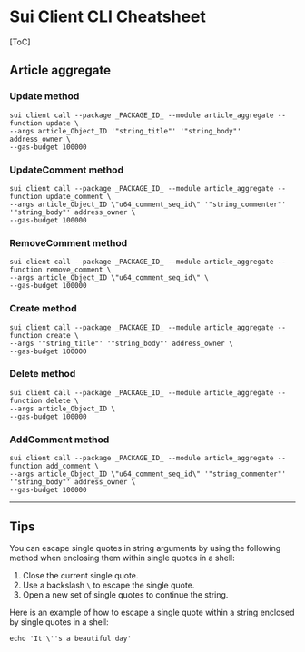 # Sui Client CLI Cheatsheet

[ToC]

## Article aggregate

### Update method

```shell
sui client call --package _PACKAGE_ID_ --module article_aggregate --function update \
--args article_Object_ID '"string_title"' '"string_body"' address_owner \
--gas-budget 100000
```

### UpdateComment method

```shell
sui client call --package _PACKAGE_ID_ --module article_aggregate --function update_comment \
--args article_Object_ID \"u64_comment_seq_id\" '"string_commenter"' '"string_body"' address_owner \
--gas-budget 100000
```

### RemoveComment method

```shell
sui client call --package _PACKAGE_ID_ --module article_aggregate --function remove_comment \
--args article_Object_ID \"u64_comment_seq_id\" \
--gas-budget 100000
```

### Create method

```shell
sui client call --package _PACKAGE_ID_ --module article_aggregate --function create \
--args '"string_title"' '"string_body"' address_owner \
--gas-budget 100000
```

### Delete method

```shell
sui client call --package _PACKAGE_ID_ --module article_aggregate --function delete \
--args article_Object_ID \
--gas-budget 100000
```

### AddComment method

```shell
sui client call --package _PACKAGE_ID_ --module article_aggregate --function add_comment \
--args article_Object_ID \"u64_comment_seq_id\" '"string_commenter"' '"string_body"' address_owner \
--gas-budget 100000
```


---

## Tips

You can escape single quotes in string arguments by using the following method when enclosing them within single quotes in a shell:

1. Close the current single quote.
2. Use a backslash `\` to escape the single quote.
3. Open a new set of single quotes to continue the string.

Here is an example of how to escape a single quote within a string enclosed by single quotes in a shell:

```shell
echo 'It'\''s a beautiful day'
```

